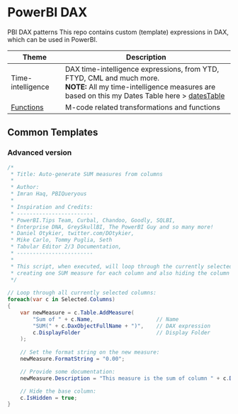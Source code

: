 # PowerBI DAX
PBI DAX patterns
This repo contains custom (template) expressions in DAX, which can be used in PowerBI.

| Theme  | Description |
| ----------------- | --------------------------------------------------------------------- |
| Time-intelligence | DAX time-intelligence expressions, from YTD, FTYD, CML and much more. <br/> **NOTE:** All my time-intelligence measures are based on this my Dates Table here > [datesTable](https://github.com/PBIQueryous/M-Code/tree/main/Calendars) |
| [Functions](https://github.com/PBIQueryous/M-Code/tree/main/Functions) | M-code related transformations and functions |
        
## Common Templates
### Advanced version
```c#
/*
 * Title: Auto-generate SUM measures from columns
 * 
 * Author:
 * Imran Haq, PBIQueryous
 * 
 * Inspiration and Credits:
 * ------------------------
 * PowerBI.Tips Team, Curbal, Chandoo, Goodly, SQLBI, 
 * Enterprise DNA, GreySkullBI, The PowerBI Guy and so many more!
 * Daniel Otykier, twitter.com/DOtykier,
 * Mike Carlo, Tommy Puglia, Seth
 * Tabular Editor 2/3 Documentation,
 * ------------------------
 * 
 * This script, when executed, will loop through the currently selected columns,
 * creating one SUM measure for each column and also hiding the column itself.
 */
 
// Loop through all currently selected columns:
foreach(var c in Selected.Columns)
{
    var newMeasure = c.Table.AddMeasure(
        "Sum of " + c.Name,                    // Name
        "SUM(" + c.DaxObjectFullName + ")",    // DAX expression
        c.DisplayFolder                        // Display Folder
    );
    
    // Set the format string on the new measure:
    newMeasure.FormatString = "0.00";

    // Provide some documentation:
    newMeasure.Description = "This measure is the sum of column " + c.DaxObjectFullName;

    // Hide the base column:
    c.IsHidden = true;
}
```
